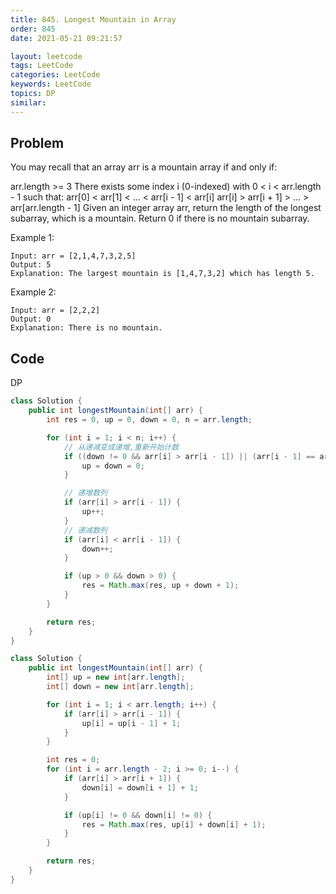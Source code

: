 ```yaml
---
title: 845. Longest Mountain in Array
order: 845
date: 2021-05-21 09:21:57

layout: leetcode
tags: LeetCode
categories: LeetCode
keywords: LeetCode
topics: DP
similar:
---
```


## Problem

You may recall that an array arr is a mountain array if and only if:

arr.length >= 3
There exists some index i (0-indexed) with 0 < i < arr.length - 1 such that:
arr[0] < arr[1] < ... < arr[i - 1] < arr[i]
arr[i] > arr[i + 1] > ... > arr[arr.length - 1]
Given an integer array arr, return the length of the longest subarray, which is a mountain. Return 0 if there is no mountain subarray.



Example 1:
```
Input: arr = [2,1,4,7,3,2,5]
Output: 5
Explanation: The largest mountain is [1,4,7,3,2] which has length 5.
```
Example 2:
```
Input: arr = [2,2,2]
Output: 0
Explanation: There is no mountain.
```
## Code

DP

```java
class Solution {
    public int longestMountain(int[] arr) {
        int res = 0, up = 0, down = 0, n = arr.length;

        for (int i = 1; i < n; i++) {
            // 从递减变成递增,重新开始计数
            if ((down != 0 && arr[i] > arr[i - 1]) || (arr[i - 1] == arr[i])) {
                up = down = 0;
            }

            // 递增数列
            if (arr[i] > arr[i - 1]) {
                up++;
            }
            // 递减数列
            if (arr[i] < arr[i - 1]) {
                down++;
            }

            if (up > 0 && down > 0) {
                res = Math.max(res, up + down + 1);
            }
        }

        return res;
    }
}
```

```java
class Solution {
    public int longestMountain(int[] arr) {
        int[] up = new int[arr.length];
        int[] down = new int[arr.length];

        for (int i = 1; i < arr.length; i++) {
            if (arr[i] > arr[i - 1]) {
                up[i] = up[i - 1] + 1;
            }
        }

        int res = 0;
        for (int i = arr.length - 2; i >= 0; i--) {
            if (arr[i] > arr[i + 1]) {
                down[i] = down[i + 1] + 1;
            }

            if (up[i] != 0 && down[i] != 0) {
                res = Math.max(res, up[i] + down[i] + 1);
            }
        }

        return res;
    }
}
```
